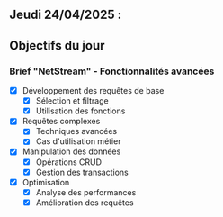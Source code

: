 ## Jeudi 24/04/2025 :

## Objectifs du jour

### Brief "NetStream" - Fonctionnalités avancées

- [X] Développement des requêtes de base
  - [X] Sélection et filtrage
  - [X] Utilisation des fonctions

- [X] Requêtes complexes
  - [X] Techniques avancées
  - [X] Cas d'utilisation métier

- [X] Manipulation des données
  - [X] Opérations CRUD
  - [X] Gestion des transactions

- [X] Optimisation
  - [X] Analyse des performances
  - [X] Amélioration des requêtes
